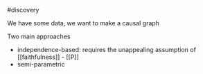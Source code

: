 #discovery

We have some data, we want to make a causal graph

Two main approaches
- independence-based: requires the unappealing assumption of [[faithfulness]]
		- [[P]]
- semi-parametric